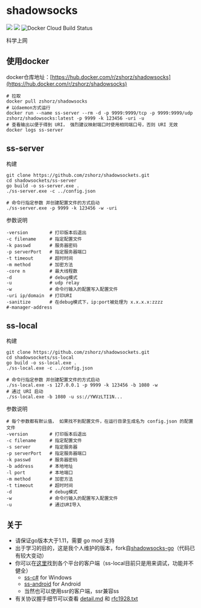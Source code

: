 # shadowsocks
[![](https://img.shields.io/github/last-commit/zshorz/shadowsocks)]() [![](https://travis-ci.org/zshorz/shadowsocks.svg?branch=master)]() ![Docker Cloud Build Status](https://img.shields.io/docker/cloud/build/zshorz/shadowsocks)

科学上网



## 使用docker

docker仓库地址：[https://hub.docker.com/r/zshorz/shadowsocks](https://hub.docker.com/r/zshorz/shadowsocks)

```shell
# 拉取
docker pull zshorz/shadowsocks
# 以daemon方式运行
docker run --name ss-server --rm -d -p 9999:9999/tcp -p 9999:9999/udp zshorz/shadowsocks:latest -p 9999 -k 123456 -uri -u
# 查看输出以便于得到 URI， 强烈建议映射端口时使用相同端口号，否则 URI 无效
docker logs ss-server 
```



## ss-server

构建

```shell
git clone https://github.com/zshorz/shadowsockets.git
cd shadowsockets/ss-server
go build -o ss-server.exe .
./ss-server.exe -c ../config.json

# 命令行指定参数 并创建配置文件的方式启动
./ss-server.exe -p 9999 -k 123456 -w -uri
```

参数说明

```shell
-version		# 打印版本后退出
-c filename		# 指定配置文件
-k passwd		# 服务器密码
-p serverPort	# 指定服务器端口
-t timeout		# 超时时间
-m method		# 加密方法
-core n			# 最大线程数
-d				# debug模式
-u				# udp relay
-w				# 命令行输入的配置写入配置文件
-uri ip/domain	# 打印URI
-sanitize       # 在debug模式下，ip:port被处理为 x.x.x.x:zzzz
#-manager-address
```





## ss-local

构建

```shell
git clone https://github.com/zshorz/shadowsockets.git
cd shadowsockets/ss-local
go build -o ss-local.exe .
./ss-local.exe -c ../config.json

# 命令行指定参数 并创建配置文件的方式启动
./ss-local.exe -s 127.0.0.1 -p 9999 -k 123456 -b 1080 -w
# 通过 URI 启动
./ss-local.exe -b 1080 -u ss://YWVzLTI1N...
```

参数说明

```shell
# 每个参数都有默认值， 如果找不到配置文件，在运行目录生成名为 config.json 的配置文件
-version		# 打印版本后退出
-c filename		# 指定配置文件
-s server		# 指定服务器
-p serverPort	# 指定服务器端口
-k passwd		# 服务器密码
-b address		# 本地地址
-l port			# 本地端口
-m method		# 加密方法
-t timeout		# 超时时间
-d				# debug模式
-w				# 命令行输入的配置写入配置文件
-u				# 通过URI导入
```

## 关于
* 请保证go版本大于1.11，需要 go mod 支持
* 出于学习的目的，这是我个人维护的版本，fork自[shadowsocks-go](https://github.com/shadowsocks/shadowsocks-go)（代码已有较大变动）
* 你可以在[这里](https://github.com/shadowsocks)找到各个平台的客户端（ss-local目前只是用来调试，功能并不健全）
    * [ss-c#](https://github.com/shadowsocks/shadowsocks-windows/releases) for Windows
    * [ss-android](https://github.com/shadowsocks/shadowsocks-android/releases) for Android
    * 当然也可以使用ssr的客户端，ssr兼容ss
* 有关协议握手细节可以查看 [detail.md](./detail.md) 和 [rfc1928.txt](./rfc1928.txt)

